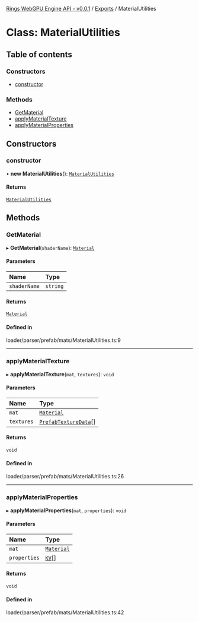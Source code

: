 [Rings WebGPU Engine API - v0.0.1](../README.md) / [Exports](../modules.md) / MaterialUtilities

# Class: MaterialUtilities

## Table of contents

### Constructors

- [constructor](MaterialUtilities.md#constructor)

### Methods

- [GetMaterial](MaterialUtilities.md#getmaterial)
- [applyMaterialTexture](MaterialUtilities.md#applymaterialtexture)
- [applyMaterialProperties](MaterialUtilities.md#applymaterialproperties)

## Constructors

### constructor

• **new MaterialUtilities**(): [`MaterialUtilities`](MaterialUtilities.md)

#### Returns

[`MaterialUtilities`](MaterialUtilities.md)

## Methods

### GetMaterial

▸ **GetMaterial**(`shaderName`): [`Material`](Material.md)

#### Parameters

| Name | Type |
| :------ | :------ |
| `shaderName` | `string` |

#### Returns

[`Material`](Material.md)

#### Defined in

loader/parser/prefab/mats/MaterialUtilities.ts:9

___

### applyMaterialTexture

▸ **applyMaterialTexture**(`mat`, `textures`): `void`

#### Parameters

| Name | Type |
| :------ | :------ |
| `mat` | [`Material`](Material.md) |
| `textures` | [`PrefabTextureData`](PrefabTextureData.md)[] |

#### Returns

`void`

#### Defined in

loader/parser/prefab/mats/MaterialUtilities.ts:26

___

### applyMaterialProperties

▸ **applyMaterialProperties**(`mat`, `properties`): `void`

#### Parameters

| Name | Type |
| :------ | :------ |
| `mat` | [`Material`](Material.md) |
| `properties` | [`KV`](KV.md)[] |

#### Returns

`void`

#### Defined in

loader/parser/prefab/mats/MaterialUtilities.ts:42
